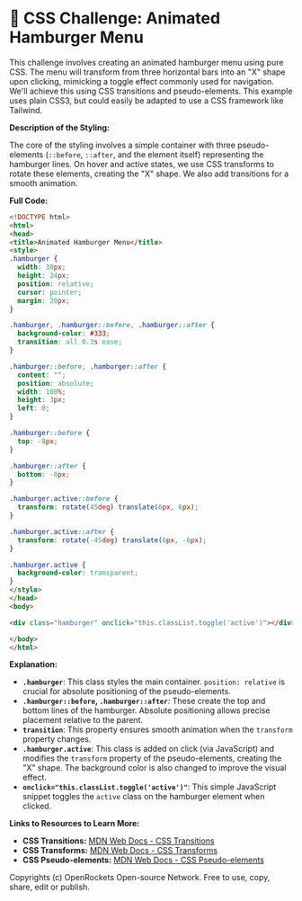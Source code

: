 # 🐞 CSS Challenge:  Animated Hamburger Menu


This challenge involves creating an animated hamburger menu using pure CSS.  The menu will transform from three horizontal bars into an "X" shape upon clicking, mimicking a toggle effect commonly used for navigation.  We'll achieve this using CSS transitions and pseudo-elements. This example uses plain CSS3, but could easily be adapted to use a CSS framework like Tailwind.


**Description of the Styling:**

The core of the styling involves a simple container with three pseudo-elements (`::before`, `::after`, and the element itself) representing the hamburger lines.  On hover and active states, we use CSS transforms to rotate these elements, creating the "X" shape.  We also add transitions for a smooth animation.


**Full Code:**

```html
<!DOCTYPE html>
<html>
<head>
<title>Animated Hamburger Menu</title>
<style>
.hamburger {
  width: 30px;
  height: 24px;
  position: relative;
  cursor: pointer;
  margin: 20px;
}

.hamburger, .hamburger::before, .hamburger::after {
  background-color: #333;
  transition: all 0.3s ease;
}

.hamburger::before, .hamburger::after {
  content: "";
  position: absolute;
  width: 100%;
  height: 3px;
  left: 0;
}

.hamburger::before {
  top: -8px;
}

.hamburger::after {
  bottom: -8px;
}

.hamburger.active::before {
  transform: rotate(45deg) translate(6px, 6px);
}

.hamburger.active::after {
  transform: rotate(-45deg) translate(6px, -6px);
}

.hamburger.active {
  background-color: transparent;
}
</style>
</head>
<body>

<div class="hamburger" onclick="this.classList.toggle('active')"></div>

</body>
</html>
```


**Explanation:**

* **`.hamburger`**: This class styles the main container.  `position: relative` is crucial for absolute positioning of the pseudo-elements.
* **`.hamburger::before`, `.hamburger::after`**: These create the top and bottom lines of the hamburger.  Absolute positioning allows precise placement relative to the parent.
* **`transition`**: This property ensures smooth animation when the `transform` property changes.
* **`.hamburger.active`**: This class is added on click (via JavaScript) and modifies the `transform` property of the pseudo-elements, creating the "X" shape. The background color is also changed to improve the visual effect.
* **`onclick="this.classList.toggle('active')"`**: This simple JavaScript snippet toggles the `active` class on the hamburger element when clicked.



**Links to Resources to Learn More:**

* **CSS Transitions:**  [MDN Web Docs - CSS Transitions](https://developer.mozilla.org/en-US/docs/Web/CSS/transition)
* **CSS Transforms:** [MDN Web Docs - CSS Transforms](https://developer.mozilla.org/en-US/docs/Web/CSS/transform)
* **CSS Pseudo-elements:** [MDN Web Docs - CSS Pseudo-elements](https://developer.mozilla.org/en-US/docs/Web/CSS/Pseudo-elements)


Copyrights (c) OpenRockets Open-source Network. Free to use, copy, share, edit or publish.

